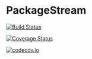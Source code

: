 # PackageStream

[![Build Status](https://travis-ci.org/azzaare/PackageStream.jl.svg?branch=master)](https://travis-ci.org/azzaare/PackageStream.jl)

[![Coverage Status](https://coveralls.io/repos/azzaare/PackageStream.jl/badge.svg?branch=master&service=github)](https://coveralls.io/github/azzaare/PackageStream.jl?branch=master)

[![codecov.io](http://codecov.io/github/azzaare/PackageStream.jl/coverage.svg?branch=master)](http://codecov.io/github/azzaare/PackageStream.jl?branch=master)
